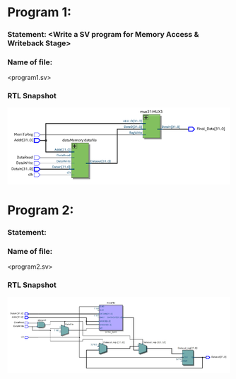 # Program 1: 
### Statement: <Write a SV program for Memory Access & Writeback Stage>

### Name of file:
<program1.sv>

### RTL Snapshot
![Screenshot of RTL view, full screen](<program1.png>)


# Program 2: 
### Statement: <Write a SV program for Data memory>

### Name of file:
<program2.sv>

### RTL Snapshot
![Screenshot of RTL view, full screen](<program2.png>)
